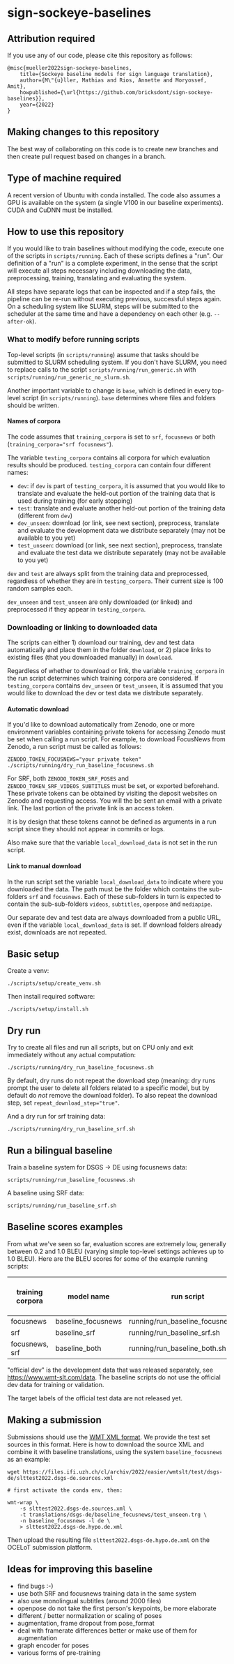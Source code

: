 # sign-sockeye-baselines

## Attribution required

If you use any of our code, please cite this repository as follows:

    @misc{mueller2022sign-sockeye-baselines,
        title={Sockeye baseline models for sign language translation},
        author={M\"{u}ller, Mathias and Rios, Annette and Moryossef, Amit},
        howpublished={\url{https://github.com/bricksdont/sign-sockeye-baselines}},
        year={2022}
    }

## Making changes to this repository

The best way of collaborating on this code is to create new branches and then create pull request based on changes in
a branch.

## Type of machine required

A recent version of Ubuntu with conda installed. The code also
assumes a GPU is available on the system (a single V100 in our
baseline experiments). CUDA and CuDNN must be installed.

## How to use this repository

If you would like to train baselines without modifying the code, execute one of the scripts in `scripts/running`. Each
of these scripts defines a "run". Our definition of a "run" is a complete experiment, in the sense that the script will
execute all steps necessary including downloading the data, preprocessing, training, translating and evaluating the system.

All steps have separate logs that can be inspected and if a step fails, the pipeline can be re-run without executing previous,
successful steps again. On a scheduling system like SLURM, steps will be submitted to the scheduler at the same time and
have a dependency on each other (e.g. `--after-ok`).

### What to modify before running scripts

Top-level scripts (in `scripts/running`) assume that tasks should be submitted to SLURM
scheduling system. If you don't have SLURM, you need to replace calls to the script
`scripts/running/run_generic.sh` with `scripts/running/run_generic_no_slurm.sh`.

Another important variable to change is `base`, which is defined
in every top-level script (in `scripts/running`). `base` determines where
files and folders should be written.

#### Names of corpora

The code assumes that `training_corpora` is set to `srf`, `focusnews` or both
(`training_corpora="srf focusnews"`).

The variable `testing_corpora` contains all
corpora for which evaluation results should be produced. `testing_corpora` can
contain four different names:

- `dev`: if `dev` is part of `testing_corpora`, it is assumed that you would like to 
translate and evaluate the held-out portion of the training data that is
used during training (for early stopping)
- `test`: translate and evaluate another held-out portion of the training data (different
from `dev`)
- `dev_unseen`: download (or link, see next section), preprocess, translate and evaluate the
development data we distribute separately (may not be available to you yet)
- `test_unseen`: download (or link, see next section), preprocess, translate and evaluate the
test data we distribute separately (may not be available to you yet)

`dev` and `test` are always split from the training data and preprocessed, regardless
of whether they are in `testing_corpora`. Their current size is 100 random samples
each.

`dev_unseen` and `test_unseen` are only downloaded (or linked) and preprocessed if they appear in `testing_corpora`.

### Downloading or linking to downloaded data

The scripts can either 1) download our training, dev and test data automatically and place them
in the folder `download`, or 2) place links to existing files (that you downloaded manually)
in `download`.

Regardless of whether to download or link, the variable `training_corpora` in the run script
determines which training corpora are considered. If `testing_corpora` contains `dev_unseen`
or `test_unseen`, it is assumed that you would like to download the dev or
test data we distribute separately.

#### Automatic download

If you'd like to download automatically from Zenodo, one or more environment variables
containing private tokens for accessing Zenodo must be set when calling a run script. For example,
to download FocusNews from Zenodo, a run script must be called as follows:

    ZENODO_TOKEN_FOCUSNEWS="your private token" ./scripts/running/dry_run_baseline_focusnews.sh

For SRF, both `ZENODO_TOKEN_SRF_POSES` and `ZENODO_TOKEN_SRF_VIDEOS_SUBTITLES` must be set, or exported beforehand.
These private tokens can be obtained by visiting the deposit websites on Zenodo and requesting
access. You will the be sent an email with a private link. The last portion of the private
link is an access token.

It is by design that these tokens cannot be defined as arguments in a run script since
they should not appear in commits or logs.

Also make sure that the variable `local_download_data` is not set in the run script.

#### Link to manual download

In the run script set the variable `local_download_data` to indicate where you downloaded the data.
The path must be the folder which contains the sub-folders `srf` and `focusnews`.
Each of these sub-folders in turn is expected to contain the sub-sub-folders
`videos`, `subtitles`, `openpose` and `mediapipe`.

Our separate dev and test data are always downloaded from a public URL, even if the variable `local_download_data` is set. If
download folders already exist, downloads are not repeated.

## Basic setup

Create a venv:

    ./scripts/setup/create_venv.sh

Then install required software:

    ./scripts/setup/install.sh

## Dry run

Try to create all files and run all scripts, but on CPU only and exit immediately without any actual computation:

    ./scripts/running/dry_run_baseline_focusnews.sh

By default, dry runs do not repeat the download step (meaning: dry runs prompt the user to delete all folders related to
a specific model, but by default do _not_ remove the download folder). To also repeat the download step, set
`repeat_download_step="true"`.

And a dry run for srf training data:

    ./scripts/running/dry_run_baseline_srf.sh

## Run a bilingual baseline

Train a baseline system for DSGS -> DE using focusnews data:

    scripts/running/run_baseline_focusnews.sh

A baseline using SRF data:

    scripts/running/run_baseline_srf.sh

## Baseline scores examples

From what we've seen so far, evaluation scores are extremely low, generally between 0.2 and 1.0 BLEU (varying simple top-level
settings achieves up to 1.0 BLEU). Here are the BLEU scores for some of the example running scripts:

| **training corpora** | **model name**     | **run script**                    | **test split from train** | **official dev** | **official test** |
|----------------------|--------------------|-----------------------------------|---------------------------|------------------|-------------------|
| focusnews            | baseline_focusnews | running/run_baseline_focusnews.sh | 0.231                     | 0.216            |                   |
| srf                  | baseline_srf       | running/run_baseline_srf.sh       | 0.354                     | 0.589            |                   |
| focusnews, srf       | baseline_both      | running/run_baseline_both.sh      | 0.074                     | 0.157            |                   |

"official dev" is the development data that was released separately, see https://www.wmt-slt.com/data. The baseline scripts
do not use the official dev data for training or validation.

The target labels of the official test data are not released yet.

## Making a submission

Submissions should use the [WMT XML format](https://github.com/wmt-conference/wmt-format-tools). We provide the test set sources in this
format. Here is how to download the source XML and combine it with baseline translations, using the system `baseline_focusnews` as 
an example:

    wget https://files.ifi.uzh.ch/cl/archiv/2022/easier/wmtslt/test/dsgs-de/slttest2022.dsgs-de.sources.xml

    # first activate the conda env, then:

    wmt-wrap \
        -s slttest2022.dsgs-de.sources.xml \
        -t translations/dsgs-de/baseline_focusnews/test_unseen.trg \
        -n baseline_focusnews -l de \
        > slttest2022.dsgs-de.hypo.de.xml

Then upload the resulting file `slttest2022.dsgs-de.hypo.de.xml` on the OCELoT submission platform.

## Ideas for improving this baseline

- find bugs :-)
- use both SRF and focusnews training data in the same system
- also use monolingual subtitles (around 2000 files)
- openpose do not take the first person's keypoints, be more elaborate
- different / better normalization or scaling of poses
- augmentation, frame dropout from pose_format
- deal with framerate differences better or make use of them for augmentation
- graph encoder for poses
- various forms of pre-training
